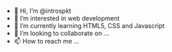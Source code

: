 - 👋 Hi, I’m @introspkt
- 👀 I’m interested in web development
- 🌱 I’m currently learning HTML5, CSS and Javascript
- 💞️ I’m looking to collaborate on ...
- 📫 How to reach me ...

<!---
introspkt/introspkt is a ✨ special ✨ repository because its `README.md` (this file) appears on your GitHub profile.
You can click the Preview link to take a look at your changes.
--->
